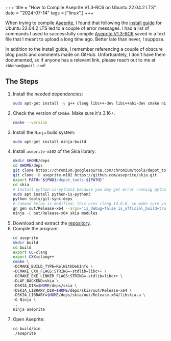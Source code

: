 +++
title = "How to Compile Aseprite V1.3-RC6 on Ubuntu 22.04.2 LTS"
date = "2024-07-14"
tags = ["linux",]
+++

When trying to compile [Aseprite](https://www.aseprite.org/), I found that following the [install guide](https://github.com/aseprite/aseprite/blob/main/INSTALL.md) for Ubuntu 22.04.2 LTS led to a couple of error messages. I had a list of commands I used to successfully compile [Aseprite V1.3-RC6](https://github.com/aseprite/aseprite/releases/tag/v1.3-rc6) saved in a text file that I meant to upload a long time ago. Better late than never, I suppose.

In addition to the install guide, I remember referencing a couple of obscure blog posts and comments made on GitHub. Unfortuantely, I don't have them documented, so if anyone has a relevant link, please reach out to me at `rbkehan@gmail.com`!

## The Steps

1. Install the needed dependencies:
   ``` bash
   sudo apt-get install -y g++ clang libc++-dev libc++abi-dev cmake ninja-build libx11-dev libxcursor-dev libxi-dev libgl1-mesa-dev libfontconfig1-dev
   ```
2. Check the version of `CMake`. Make sure it's 3.16+.
   ``` bash
   cmake --version
   ```
3. Install the `Ninja` build system:
   ``` bash
   sudo apt-get install ninja-build
   ```
4. Install `aseprite-m102` of the Skia library:
   ``` bash
   mkdir $HOME/deps
   cd $HOME/deps
   git clone https://chromium.googlesource.com/chromium/tools/depot_tools.git
   git clone -b aseprite-m102 https://github.com/aseprite/skia.git
   export PATH="${PWD}/depot_tools:${PATH}"
   cd skia
   # Install python-is-python3 because you may get error running python tools/git-sync-deps
   sudo apt install python-is-python3
   python tools/git-sync-deps
   # Comand below is modified; this uses clang 14.0.0, so make sure you have that version!
   gn gen out/Release-x64 --args='is_debug=false is_official_build=true skia_use_system_expat=false skia_use_system_icu=false skia_use_system_libjpeg_turbo=false skia_use_system_libpng=false skia_use_system_libwebp=false skia_use_system_zlib=false skia_use_sfntly=false skia_use_freetype=true skia_use_harfbuzz=true skia_pdf_subset_harfbuzz=true skia_use_system_freetype2=false skia_use_system_harfbuzz=false cc="clang-14" cxx="clang++-14" extra_cflags_cc=["-stdlib=libc++"] extra_ldflags=["-stdlib=libc++"]' 
   ninja -C out/Release-x64 skia modules
   ```
5. Download and extract the [repository](https://github.com/aseprite/aseprite/releases/tag/v1.3-rc6).
6. Compile the program:
   ``` bash
   cd aseprite
   mkdir build
   cd build
   export CC=clang
   export CXX=clang++
   cmake \
   -DCMAKE_BUILD_TYPE=RelWithDebInfo \
   -DCMAKE_CXX_FLAGS:STRING=-stdlib=libc++ \
   -DCMAKE_EXE_LINKER_FLAGS:STRING=-stdlib=libc++ \
   -DLAF_BACKEND=skia \
   -DSKIA_DIR=$HOME/deps/skia \
   -DSKIA_LIBRARY_DIR=$HOME/deps/skia/out/Release-x64 \
   -DSKIA_LIBRARY=$HOME/deps/skia/out/Release-x64/libskia.a \
   -G Ninja \
   ..
   ninja aseprite
   ```
7. Open Aseprite:
   ``` bash
   cd build/bin
   ./aseprite
   ```
